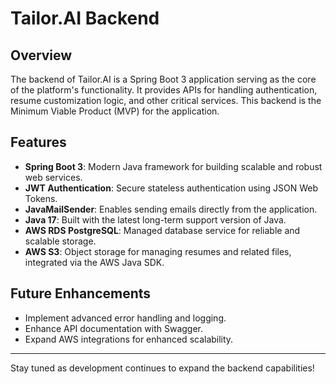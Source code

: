 # Tailor.AI Backend

## Overview
The backend of Tailor.AI is a Spring Boot 3 application serving as the core of the platform's functionality. It provides APIs for handling authentication, resume customization logic, and other critical services. This backend is the Minimum Viable Product (MVP) for the application.

## Features
- **Spring Boot 3**: Modern Java framework for building scalable and robust web services.
- **JWT Authentication**: Secure stateless authentication using JSON Web Tokens.
- **JavaMailSender**: Enables sending emails directly from the application.
- **Java 17**: Built with the latest long-term support version of Java.
- **AWS RDS PostgreSQL**: Managed database service for reliable and scalable storage.
- **AWS S3**: Object storage for managing resumes and related files, integrated via the AWS Java SDK.

## Future Enhancements
- Implement advanced error handling and logging.
- Enhance API documentation with Swagger.
- Expand AWS integrations for enhanced scalability.

---

Stay tuned as development continues to expand the backend capabilities!

